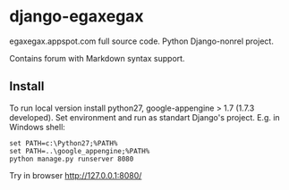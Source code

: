 django-egaxegax
===============

egaxegax.appspot.com full source code. Python Django-nonrel project.

Contains forum with Markdown syntax support.

## Install

To run local version install python27, google-appengine > 1.7 (1.7.3 developed). 
Set environment and run as standart Django's project. E.g. in Windows shell:

    set PATH=c:\Python27;%PATH%
    set PATH=..\google_appengine;%PATH%
    python manage.py runserver 8080

Try in browser http://127.0.0.1:8080/
